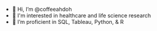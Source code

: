 - 👋 Hi, I’m @coffeeahdoh
- 👀 I'm interested in healthcare and life science research
- 🌱 I’m proficient in SQL, Tableau, Python, & R

<!---
coffeeahdoh/coffeeahdoh is a ✨ special ✨ repository because its `README.md` (this file) appears on your GitHub profile.
You can click the Preview link to take a look at your changes.
--->
